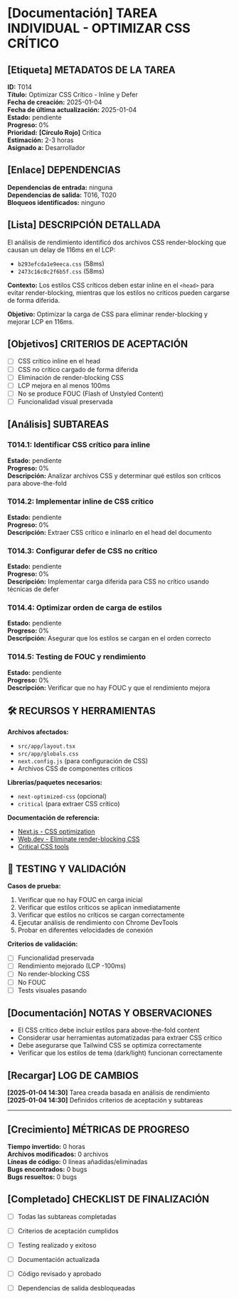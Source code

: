 # **[Documentación]** TAREA INDIVIDUAL - OPTIMIZAR CSS CRÍTICO

## **[Etiqueta]** METADATOS DE LA TAREA

**ID:** T014  
**Título:** Optimizar CSS Crítico - Inline y Defer  
**Fecha de creación:** 2025-01-04  
**Fecha de última actualización:** 2025-01-04  
**Estado:** pendiente  
**Progreso:** 0%  
**Prioridad:** **[Círculo Rojo]** Crítica  
**Estimación:** 2-3 horas  
**Asignado a:** Desarrollador

## **[Enlace]** DEPENDENCIAS

**Dependencias de entrada:** ninguna  
**Dependencias de salida:** T016, T020  
**Bloqueos identificados:** ninguno

## **[Lista]** DESCRIPCIÓN DETALLADA

El análisis de rendimiento identificó dos archivos CSS render-blocking que causan un delay de 116ms en el LCP:
- `b293efcda1e9eeca.css` (58ms)
- `2473c16c0c2f6b5f.css` (58ms)

**Contexto:** Los estilos CSS críticos deben estar inline en el `<head>` para evitar render-blocking, mientras que los estilos no críticos pueden cargarse de forma diferida.

**Objetivo:** Optimizar la carga de CSS para eliminar render-blocking y mejorar LCP en 116ms.

## **[Objetivos]** CRITERIOS DE ACEPTACIÓN

- [ ] CSS crítico inline en el head
- [ ] CSS no crítico cargado de forma diferida
- [ ] Eliminación de render-blocking CSS
- [ ] LCP mejora en al menos 100ms
- [ ] No se produce FOUC (Flash of Unstyled Content)
- [ ] Funcionalidad visual preservada

## **[Análisis]** SUBTAREAS

### T014.1: Identificar CSS crítico para inline

**Estado:** pendiente  
**Progreso:** 0%  
**Descripción:** Analizar archivos CSS y determinar qué estilos son críticos para above-the-fold

### T014.2: Implementar inline de CSS crítico

**Estado:** pendiente  
**Progreso:** 0%  
**Descripción:** Extraer CSS crítico e inlinarlo en el head del documento

### T014.3: Configurar defer de CSS no crítico

**Estado:** pendiente  
**Progreso:** 0%  
**Descripción:** Implementar carga diferida para CSS no crítico usando técnicas de defer

### T014.4: Optimizar orden de carga de estilos

**Estado:** pendiente  
**Progreso:** 0%  
**Descripción:** Asegurar que los estilos se cargan en el orden correcto

### T014.5: Testing de FOUC y rendimiento

**Estado:** pendiente  
**Progreso:** 0%  
**Descripción:** Verificar que no hay FOUC y que el rendimiento mejora

## 🛠️ RECURSOS Y HERRAMIENTAS

**Archivos afectados:**

- `src/app/layout.tsx`
- `src/app/globals.css`
- `next.config.js` (para configuración de CSS)
- Archivos CSS de componentes críticos

**Librerías/paquetes necesarios:**

- `next-optimized-css` (opcional)
- `critical` (para extraer CSS crítico)

**Documentación de referencia:**

- [Next.js - CSS optimization](https://nextjs.org/docs/advanced-features/customizing-postcss-config)
- [Web.dev - Eliminate render-blocking CSS](https://web.dev/render-blocking-resources/)
- [Critical CSS tools](https://github.com/addyosmani/critical)

## 🧪 TESTING Y VALIDACIÓN

**Casos de prueba:**

1. Verificar que no hay FOUC en carga inicial
2. Verificar que estilos críticos se aplican inmediatamente
3. Verificar que estilos no críticos se cargan correctamente
4. Ejecutar análisis de rendimiento con Chrome DevTools
5. Probar en diferentes velocidades de conexión

**Criterios de validación:**

- [ ] Funcionalidad preservada
- [ ] Rendimiento mejorado (LCP -100ms)
- [ ] No render-blocking CSS
- [ ] No FOUC
- [ ] Tests visuales pasando

## **[Documentación]** NOTAS Y OBSERVACIONES

- El CSS crítico debe incluir estilos para above-the-fold content
- Considerar usar herramientas automatizadas para extraer CSS crítico
- Debe asegurarse que Tailwind CSS se optimiza correctamente
- Verificar que los estilos de tema (dark/light) funcionan correctamente

## **[Recargar]** LOG DE CAMBIOS

**[2025-01-04 14:30]** Tarea creada basada en análisis de rendimiento
**[2025-01-04 14:30]** Definidos criterios de aceptación y subtareas

---

## **[Crecimiento]** MÉTRICAS DE PROGRESO

**Tiempo invertido:** 0 horas  
**Archivos modificados:** 0 archivos  
**Líneas de código:** 0 líneas añadidas/eliminadas  
**Bugs encontrados:** 0 bugs  
**Bugs resueltos:** 0 bugs

## **[Completado]** CHECKLIST DE FINALIZACIÓN

- [ ] Todas las subtareas completadas
- [ ] Criterios de aceptación cumplidos
- [ ] Testing realizado y exitoso
- [ ] Documentación actualizada
- [ ] Código revisado y aprobado
- [ ] Dependencias de salida desbloqueadas


